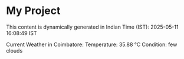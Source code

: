 # My Project

This content is dynamically generated in Indian Time (IST): 2025-05-11 16:08:49 IST


Current Weather in Coimbatore:
Temperature: 35.88 °C
Condition: few clouds
